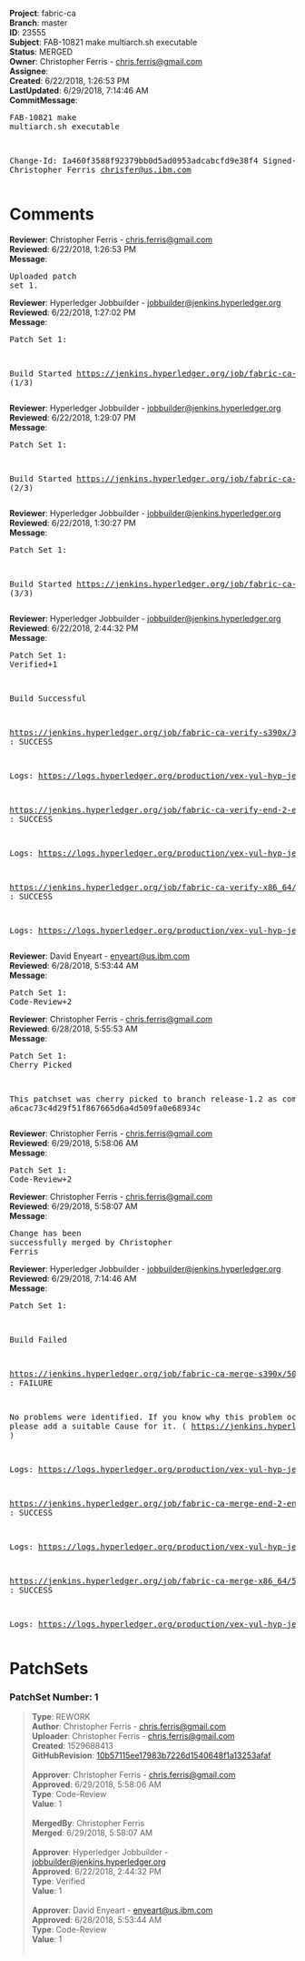<strong>Project</strong>: fabric-ca<br><strong>Branch</strong>: master<br><strong>ID</strong>: 23555<br><strong>Subject</strong>: FAB-10821 make multiarch.sh executable<br><strong>Status</strong>: MERGED<br><strong>Owner</strong>: Christopher Ferris - chris.ferris@gmail.com<br><strong>Assignee</strong>:<br><strong>Created</strong>: 6/22/2018, 1:26:53 PM<br><strong>LastUpdated</strong>: 6/29/2018, 7:14:46 AM<br><strong>CommitMessage</strong>:<br><pre>FAB-10821 make multiarch.sh executable

Change-Id: Ia460f3588f92379bb0d5ad0953adcabcfd9e38f4
Signed-off-by: Christopher Ferris <chrisfer@us.ibm.com>
</pre><h1>Comments</h1><strong>Reviewer</strong>: Christopher Ferris - chris.ferris@gmail.com<br><strong>Reviewed</strong>: 6/22/2018, 1:26:53 PM<br><strong>Message</strong>: <pre>Uploaded patch set 1.</pre><strong>Reviewer</strong>: Hyperledger Jobbuilder - jobbuilder@jenkins.hyperledger.org<br><strong>Reviewed</strong>: 6/22/2018, 1:27:02 PM<br><strong>Message</strong>: <pre>Patch Set 1:

Build Started https://jenkins.hyperledger.org/job/fabric-ca-verify-s390x/3308/ (1/3)</pre><strong>Reviewer</strong>: Hyperledger Jobbuilder - jobbuilder@jenkins.hyperledger.org<br><strong>Reviewed</strong>: 6/22/2018, 1:29:07 PM<br><strong>Message</strong>: <pre>Patch Set 1:

Build Started https://jenkins.hyperledger.org/job/fabric-ca-verify-end-2-end-x86_64/592/ (2/3)</pre><strong>Reviewer</strong>: Hyperledger Jobbuilder - jobbuilder@jenkins.hyperledger.org<br><strong>Reviewed</strong>: 6/22/2018, 1:30:27 PM<br><strong>Message</strong>: <pre>Patch Set 1:

Build Started https://jenkins.hyperledger.org/job/fabric-ca-verify-x86_64/3220/ (3/3)</pre><strong>Reviewer</strong>: Hyperledger Jobbuilder - jobbuilder@jenkins.hyperledger.org<br><strong>Reviewed</strong>: 6/22/2018, 2:44:32 PM<br><strong>Message</strong>: <pre>Patch Set 1: Verified+1

Build Successful 

https://jenkins.hyperledger.org/job/fabric-ca-verify-s390x/3308/ : SUCCESS

Logs: https://logs.hyperledger.org/production/vex-yul-hyp-jenkins-3/fabric-ca-verify-s390x/3308

https://jenkins.hyperledger.org/job/fabric-ca-verify-end-2-end-x86_64/592/ : SUCCESS

Logs: https://logs.hyperledger.org/production/vex-yul-hyp-jenkins-3/fabric-ca-verify-end-2-end-x86_64/592

https://jenkins.hyperledger.org/job/fabric-ca-verify-x86_64/3220/ : SUCCESS

Logs: https://logs.hyperledger.org/production/vex-yul-hyp-jenkins-3/fabric-ca-verify-x86_64/3220</pre><strong>Reviewer</strong>: David Enyeart - enyeart@us.ibm.com<br><strong>Reviewed</strong>: 6/28/2018, 5:53:44 AM<br><strong>Message</strong>: <pre>Patch Set 1: Code-Review+2</pre><strong>Reviewer</strong>: Christopher Ferris - chris.ferris@gmail.com<br><strong>Reviewed</strong>: 6/28/2018, 5:55:53 AM<br><strong>Message</strong>: <pre>Patch Set 1: Cherry Picked

This patchset was cherry picked to branch release-1.2 as commit a6cac73c4d29f51f867665d6a4d509fa0e68934c</pre><strong>Reviewer</strong>: Christopher Ferris - chris.ferris@gmail.com<br><strong>Reviewed</strong>: 6/29/2018, 5:58:06 AM<br><strong>Message</strong>: <pre>Patch Set 1: Code-Review+2</pre><strong>Reviewer</strong>: Christopher Ferris - chris.ferris@gmail.com<br><strong>Reviewed</strong>: 6/29/2018, 5:58:07 AM<br><strong>Message</strong>: <pre>Change has been successfully merged by Christopher Ferris</pre><strong>Reviewer</strong>: Hyperledger Jobbuilder - jobbuilder@jenkins.hyperledger.org<br><strong>Reviewed</strong>: 6/29/2018, 7:14:46 AM<br><strong>Message</strong>: <pre>Patch Set 1:

Build Failed 

https://jenkins.hyperledger.org/job/fabric-ca-merge-s390x/503/ : FAILURE

No problems were identified. If you know why this problem occurred, please add a suitable Cause for it. ( https://jenkins.hyperledger.org/job/fabric-ca-merge-s390x/503/ )

Logs: https://logs.hyperledger.org/production/vex-yul-hyp-jenkins-3/fabric-ca-merge-s390x/503

https://jenkins.hyperledger.org/job/fabric-ca-merge-end-2-end-x86_64/91/ : SUCCESS

Logs: https://logs.hyperledger.org/production/vex-yul-hyp-jenkins-3/fabric-ca-merge-end-2-end-x86_64/91

https://jenkins.hyperledger.org/job/fabric-ca-merge-x86_64/505/ : SUCCESS

Logs: https://logs.hyperledger.org/production/vex-yul-hyp-jenkins-3/fabric-ca-merge-x86_64/505</pre><h1>PatchSets</h1><h3>PatchSet Number: 1</h3><blockquote><strong>Type</strong>: REWORK<br><strong>Author</strong>: Christopher Ferris - chris.ferris@gmail.com<br><strong>Uploader</strong>: Christopher Ferris - chris.ferris@gmail.com<br><strong>Created</strong>: 1529688413<br><strong>GitHubRevision</strong>: [10b57115ee17983b7226d1540648f1a13253afaf](https://github.com/hyperledger/fabric-ca/commit/10b57115ee17983b7226d1540648f1a13253afaf)<br><br><strong>Approver</strong>: Christopher Ferris - chris.ferris@gmail.com<br><strong>Approved</strong>: 6/29/2018, 5:58:06 AM<br><strong>Type</strong>: Code-Review<br><strong>Value</strong>: 1<br><br><strong>MergedBy</strong>: Christopher Ferris<br><strong>Merged</strong>: 6/29/2018, 5:58:07 AM<br><br><strong>Approver</strong>: Hyperledger Jobbuilder - jobbuilder@jenkins.hyperledger.org<br><strong>Approved</strong>: 6/22/2018, 2:44:32 PM<br><strong>Type</strong>: Verified<br><strong>Value</strong>: 1<br><br><strong>Approver</strong>: David Enyeart - enyeart@us.ibm.com<br><strong>Approved</strong>: 6/28/2018, 5:53:44 AM<br><strong>Type</strong>: Code-Review<br><strong>Value</strong>: 1<br><br></blockquote>